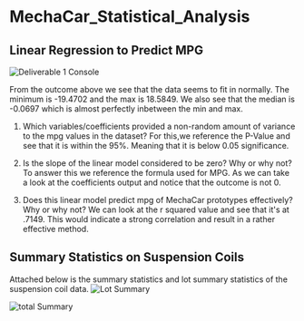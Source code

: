 # MechaCar_Statistical_Analysis

## Linear Regression to Predict MPG
![Deliverable 1 Console](https://user-images.githubusercontent.com/92186586/194159111-7e6bbd44-a025-4581-9724-1dd353f05fcc.png)

From the outcome above we see that the data seems to fit in normally. The minimum is -19.4702 and the max is 18.5849. We also see that the median is -0.0697 which is almost perfectly inbetween the min and max.

1. Which variables/coefficients provided a non-random amount of variance to the mpg values in the dataset?
   For this,we reference the P-Value and see that it is within the 95%. Meaning that it is below 0.05 significance.
   
2. Is the slope of the linear model considered to be zero? Why or why not?
  To answer this we reference the formula used for MPG. As we can take a look at the coefficients output 
  and notice that the outcome is not 0. 
  
3. Does this linear model predict mpg of MechaCar prototypes effectively? Why or why not?
  We can look at the r squared value and see that it's at .7149. This would indicate a strong correlation and          result in a rather effective method.
  
  ## Summary Statistics on Suspension Coils

Attached below is the summary statistics and lot summary statistics of the suspension coil data. 
![Lot Summary](https://user-images.githubusercontent.com/92186586/194161056-23db77a8-4dd3-4f37-9468-454e88d2bb99.png)

![total Summary](https://user-images.githubusercontent.com/92186586/194161117-24df11cd-7736-4276-a82e-ce79ac9505fe.png)
